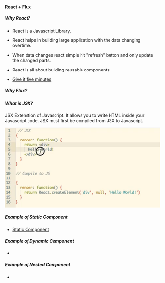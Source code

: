 #### React + Flux

##### Why React?
- React is a Javascript Library.
- React helps in building large application with the data changing overtime.
- When data changes react simple hit "refresh" button and only update the changed parts.
- React is all about building reusable components.

- [Give it five minutes](https://signalvnoise.com/posts/3124-give-it-five-minutes)

##### Why Flux?


##### What is JSX?

JSX Extenstion of Javascript. It allows you to write HTML inside your Javascript code. JSX must first be compiled from JSX to Javascript.

![alt tag](1.png)

##### Example of Static Component
- [Static Component](\index.html)

##### Example of Dynamic Component
- []()

##### Example of Nested Component
- []()


